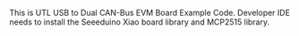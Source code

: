 This is UTL USB to Dual CAN-Bus EVM Board Example Code.
Developer IDE needs to install the Seeeduino Xiao board library and MCP2515 library.
